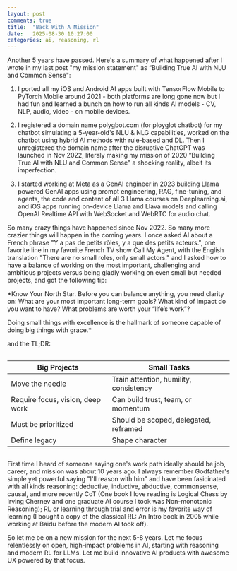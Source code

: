 ```yaml
---
layout: post
comments: true
title:  "Back With A Mission"
date:   2025-08-30 10:27:00
categories: ai, reasoning, rl
---
```


Another 5 years have passed. Here's a summary of what happened after I wrote in my last post "my mission statement" as “Building True AI with NLU and Common Sense":

1. I ported all my iOS and Android AI apps built with TensorFlow Mobile to PyTorch Mobile around 2021 - both platforms are long gone now but I had fun and learned a bunch on how to run all kinds AI models - CV, NLP, audio, video - on mobile devices. 

2. I registered a domain name polygbot.com (for ployglot chatbot) for my chatbot simulating a 5-year-old's NLU & NLG capabilities, worked on the chatbot using hybrid AI methods with rule-based and DL. Then I unregistered the domain name after the disruptive ChatGPT was launched in Nov 2022, literaly making my mission of 2020 “Building True AI with NLU and Common Sense" a shocking reality, albeit its imperfection.

3. I started working at Meta as a GenAI engineer in 2023 building Llama powered GenAI apps using prompt engineering, RAG, fine-tuning, and agents, the code and content of all 3 Llama courses on Deeplearning.ai, and iOS apps running on-device Llama and Llava models and calling OpenAI Realtime API with WebSocket and WebRTC for audio chat.

So many crazy things have happened since Nov 2022. So many more crazier things will happen in the coming years. I once asked AI about a French phrase "Y a pas de petits rôles, y a que des petits acteurs.", one favorite line in my favorite French TV show Call My Agent, with the English translation "There are no small roles, only small actors." and I asked how to have a balance of working on the most important, challenging and ambitious projects versus being gladly working on even small but needed projects, and got the following tip:

*Know Your North Star. Before you can balance anything, you need clarity on:
What are your most important long-term goals?
What kind of impact do you want to have?
What problems are worth your “life’s work”?

Doing small things with excellence is the hallmark of someone capable of doing big things with grace.*

and the TL;DR:

<div style="overflow-x:auto;">
  <table>
    <thead>
      <tr>
        <th>Big Projects</th>
        <th>Small Tasks</th>
      </tr>
    </thead>
    <tbody>
      <tr>
        <td>Move the needle</td>
        <td>Train attention, humility, consistency</td>
      </tr>
      <tr>
        <td>Require focus, vision, deep work</td>
        <td>Can build trust, team, or momentum</td>
      </tr>
      <tr>
        <td>Must be prioritized</td>
        <td>Should be scoped, delegated, reframed</td>
      </tr>
      <tr>
        <td>Define legacy</td>
        <td>Shape character</td>
      </tr>
    </tbody>
  </table>
</div><p>


<p>First time I heard of someone saying one's work path ideally should be job, career, and mission was about 10 years ago. I always remember Godfather's simple yet powerful saying "I'll reason with him" and have been fasicinated with all kinds reasoning: deductive, inductive, abductive, commonsense, causal, and more recently CoT (One book I love reading is Logical Chess by Irving Chernev and one graduate AI course I took was Non-monotonic Reasoning); RL or learning through trial and error is my favorite way of learning (I bought a copy of the classical RL: An Intro book in 2005 while working at Baidu before the modern AI took off).

<p>So let me be on a new mission for the next 5-8 years. Let me focus relentlessly on open, high-impact problems in AI, starting with reasoning and modern RL for LLMs. Let me build innovative AI products with awesome UX powered by that focus.


